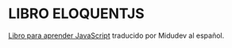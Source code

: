 # LIBRO ELOQUENTJS

[Libro para aprender JavaScript](https://www.eloquentjavascript.es/) traducido por Midudev al español.
